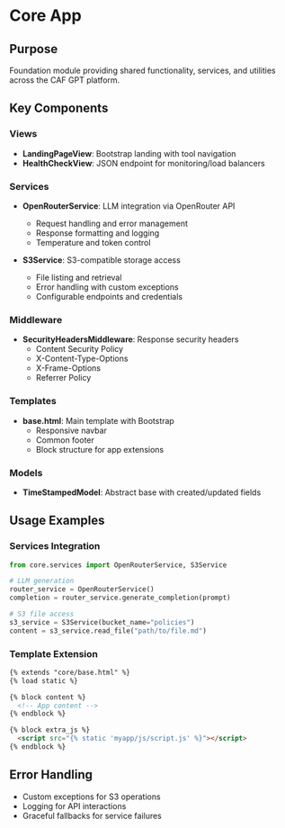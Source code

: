# Core App

## Purpose
Foundation module providing shared functionality, services, and utilities across the CAF GPT platform.

## Key Components

### Views
- **LandingPageView**: Bootstrap landing with tool navigation
- **HealthCheckView**: JSON endpoint for monitoring/load balancers

### Services
- **OpenRouterService**: LLM integration via OpenRouter API
  - Request handling and error management
  - Response formatting and logging
  - Temperature and token control

- **S3Service**: S3-compatible storage access
  - File listing and retrieval
  - Error handling with custom exceptions
  - Configurable endpoints and credentials

### Middleware
- **SecurityHeadersMiddleware**: Response security headers
  - Content Security Policy
  - X-Content-Type-Options
  - X-Frame-Options
  - Referrer Policy

### Templates
- **base.html**: Main template with Bootstrap
  - Responsive navbar
  - Common footer
  - Block structure for app extensions

### Models
- **TimeStampedModel**: Abstract base with created/updated fields

## Usage Examples

### Services Integration
```python
from core.services import OpenRouterService, S3Service

# LLM generation
router_service = OpenRouterService()
completion = router_service.generate_completion(prompt)

# S3 file access
s3_service = S3Service(bucket_name="policies")
content = s3_service.read_file("path/to/file.md")
```

### Template Extension
```html
{% extends "core/base.html" %}
{% load static %}

{% block content %}
  <!-- App content -->
{% endblock %}

{% block extra_js %}
  <script src="{% static 'myapp/js/script.js' %}"></script>
{% endblock %}
```

## Error Handling
- Custom exceptions for S3 operations
- Logging for API interactions
- Graceful fallbacks for service failures
